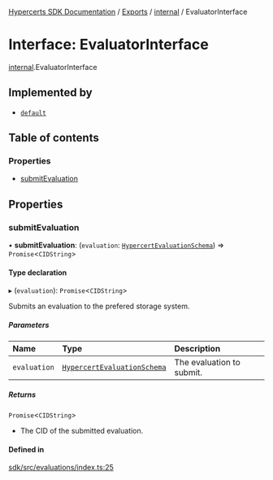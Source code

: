 [Hypercerts SDK Documentation](../README.md) / [Exports](../modules.md) / [internal](../modules/internal.md) / EvaluatorInterface

# Interface: EvaluatorInterface

[internal](../modules/internal.md).EvaluatorInterface

## Implemented by

- [`default`](../classes/internal.default-1.md)

## Table of contents

### Properties

- [submitEvaluation](internal.EvaluatorInterface.md#submitevaluation)

## Properties

### submitEvaluation

• **submitEvaluation**: (`evaluation`: [`HypercertEvaluationSchema`](HypercertEvaluationSchema.md)) => `Promise`<`CIDString`\>

#### Type declaration

▸ (`evaluation`): `Promise`<`CIDString`\>

Submits an evaluation to the prefered storage system.

##### Parameters

| Name         | Type                                                        | Description               |
| :----------- | :---------------------------------------------------------- | :------------------------ |
| `evaluation` | [`HypercertEvaluationSchema`](HypercertEvaluationSchema.md) | The evaluation to submit. |

##### Returns

`Promise`<`CIDString`\>

- The CID of the submitted evaluation.

#### Defined in

[sdk/src/evaluations/index.ts:25](https://github.com/Network-Goods/hypercerts/blob/1e395d9/sdk/src/evaluations/index.ts#L25)
